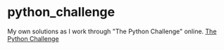 # python_challenge
My own solutions as I work through "The Python Challenge" online. [The Python Challenge](http://www.pythonchallenge.com/)
